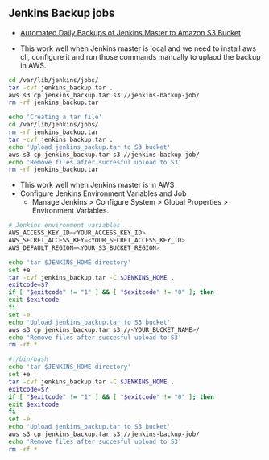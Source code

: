 ## Jenkins Backup jobs
* [Automated Daily Backups of Jenkins Master to Amazon S3 Bucket](https://medium.com/@bennirus/automated-daily-backups-of-jenkins-master-to-amazon-s3-bucket-1ba6e875c0f0)

* This work well when Jenkins master is local and we need to install aws cli, configure it and run those commands manually to uplaod the backup in AWS.

```sh
cd /var/lib/jenkins/jobs/
tar -cvf jenkins_backup.tar .
aws s3 cp jenkins_backup.tar s3://jenkins-backup-job/
rm -rf jenkins_backup.tar
```

```sh
echo 'Creating a tar file'
cd /var/lib/jenkins/jobs/
rm -rf jenkins_backup.tar
tar -cvf jenkins_backup.tar .
echo 'Upload jenkins_backup.tar to S3 bucket'
aws s3 cp jenkins_backup.tar s3://jenkins-backup-job/
echo 'Remove files after succesful upload to S3'
rm -rf jenkins_backup.tar
```

* This work well when Jenkins master is in AWS
* Configure Jenkins Environment Variables and Job
    * Manage Jenkins > Configure System > Global Properties > Environment Variables.

```s
# Jenkins environment variables
AWS_ACCESS_KEY_ID=<YOUR_ACCESS_KEY_ID>
AWS_SECRET_ACCESS_KEY=<YOUR_SECRET_ACCESS_KEY_ID>
AWS_DEFAULT_REGION=<YOUR_S3_BUCKET_REGION>
```
```sh
echo 'tar $JENKINS_HOME directory'
set +e 
tar -cvf jenkins_backup.tar -C $JENKINS_HOME .
exitcode=$?
if [ "$exitcode" != "1" ] && [ "$exitcode" != "0" ]; then
exit $exitcode
fi
set -e
echo 'Upload jenkins_backup.tar to S3 bucket'
aws s3 cp jenkins_backup.tar s3://<YOUR_BUCKET_NAME>/
echo 'Remove files after succesful upload to S3'
rm -rf *
```

```sh
#!/bin/bash
echo 'tar $JENKINS_HOME directory'
set +e 
tar -cvf jenkins_backup.tar -C $JENKINS_HOME .
exitcode=$?
if [ "$exitcode" != "1" ] && [ "$exitcode" != "0" ]; then
exit $exitcode
fi
set -e
echo 'Upload jenkins_backup.tar to S3 bucket'
aws s3 cp jenkins_backup.tar s3://jenkins-backup-job/
echo 'Remove files after succesful upload to S3'
rm -rf *
```


